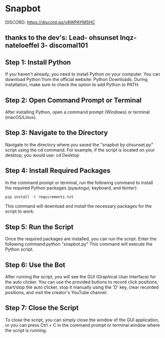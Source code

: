 # Snapbot  
DISCORD: https://discord.gg/y8WPAYM5HC
## thanks to the dev's:    Lead- ohsunset   Inqz- nateloeffel   3- discomal101
  
 

## Step 1: Install Python
If you haven't already, you need to install Python on your computer. You can download Python from the official website: Python Downloads. During installation, make sure to check the option to add Python to PATH.

## Step 2: Open Command Prompt or Terminal
After installing Python, open a command prompt (Windows) or terminal (macOS/Linux).

## Step 3: Navigate to the Directory
Navigate to the directory where you saved the "snapbot by ohsunset.py" script using the cd command. For example, if the script is located on your desktop, you would use: cd Desktop

## Step 4: Install Required Packages
In the command prompt or terminal, run the following command to install the required Python packages (pyautogui, keyboard, and tkinter):
```py
pip install -r requirements.txt
```
This command will download and install the necessary packages for the script to work.

## Step 5: Run the Script
Once the required packages are installed, you can run the script. Enter the following command:python "snapbot.py"
This command will execute the Python script.

## Step 6: Use the Bot
After running the script, you will see the GUI (Graphical User Interface) for the auto clicker. You can use the provided buttons to record click positions, start/stop the auto clicker, stop it manually using the 'D' key, clear recorded positions, and visit the creator's YouTube channel.

## Step 7: Close the Script
To close the script, you can simply close the window of the GUI application, or you can press Ctrl + C in the command prompt or terminal window where the script is running.

